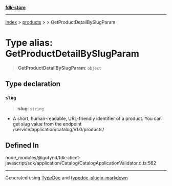 [**fdk-store**](../../../README.md)
***

[Index](../../../API.md) > [products](../../README.md) > [<internal>](../README.md) > GetProductDetailBySlugParam

# Type alias: GetProductDetailBySlugParam

> **GetProductDetailBySlugParam**: `object`

## Type declaration

### `slug`

> **slug**: `string`

- A short, human-readable, URL-friendly identifier of
a product. You can get slug value from the endpoint
/service/application/catalog/v1.0/products/

## Defined In

node\_modules/@gofynd/fdk-client-javascript/sdk/application/Catalog/CatalogApplicationValidator.d.ts:562

***
Generated using [TypeDoc](https://typedoc.org/) and [typedoc-plugin-markdown](https://www.npmjs.com/package/typedoc-plugin-markdown)
